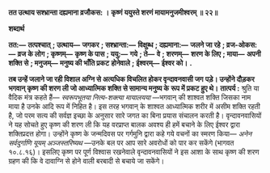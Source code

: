 **तत उत्थाय सश्भ्रान्ता दह्यमाना व्रजौकस: ।** **कृष्णं ययुस्ते शरणं मायामनुजमीश्वरम् ॥ २२॥** 

**शब्दार्थ** 

**तत:—** **तत्पश्चात्** **; उत्थाय—** **जगकर** **; सश्भ्रान्ता:—** **विक्षुब्ध** **; दह्यमाना:—** **जलने जा रहे** **; व्रज-ओकस:—** **व्रज के लोग** **; कृष्णम्—** **कृष्ण के पास** **; ययु:—** **गये** **; ते—** **वे** **; शरणम्—** **शरण के लिए** **; माया—** **अपनी शक्ति से** **; मनुजम्—** **मनुष्य की भाँति प्रकट** **होनेवाले** **; ईश्वरम्—** **ईश्वर को।** **.** 

**तब उन्हें जलाने जा रही विशाल अग्नि से अत्यधिक विचलित होकर वृन्दावनवासी जग** **पड़े। उन्होंने दौड़कर भगवान् कृष्ण की शरण ली जो आध्यात्मिक शक्ति से सामान्य मनुष्य के** **रूप में प्रकट हुए थे।** **तात्पर्य :** श्रुति या वैदिक मंत्र कहते हैं— *स्वरूपभूतया नित्य-शक्त्या मायालयया* —भगवान् की शाश्वत शक्ति जिसका नाम माया है उनके आदि रूप में निहित है। इस तरह भगवान् के शाश्वत आध्यात्मिक शरीर में असीम शक्ति रहती है, जो परम सत्य की सर्वज्ञ इच्छा के अनुसार सारे जगत का बिना प्रयास संचालन करती है। वृन्दावनवासियों ने यह सोचते हुए कृष्ण की शरण ली कि यह वरप्राप्त बालक अवश्य ही हमें बचाने के लिए ईश्वर द्वारा शक्तिप्रदत्त होगा। उन्होंने कृष्ण के जन्मदिवस पर गर्गमुनि द्वारा कहे गये वचनों का स्मरण किया— *अनेन सर्वदुर्गाणि यूयम् अञ्जस्तरिष्यथ* —उनके बल पर आप सारे अवरोधों को पार कर सकेंगे (भागवत १०.८.१६)। इसलिए कृष्ण पर पूर्ण विश्वास रखनेवाले वृन्दावनवासियों ने इस आशा के साथ कृष्ण की शरण ग्रहण की कि वे दावाग्नि से होने वाली बरबादी से बचाये जा सकेंगे।  